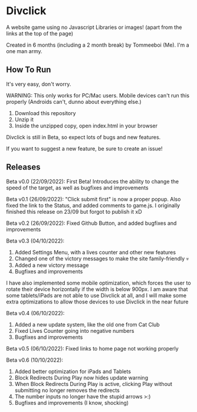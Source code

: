 # Divclick
A website game using no Javascript Libraries or images! (apart from the links at the top of the page)

Created in 6 months (including a 2 month break) by Tommeeboi (Me). I'm a one man army.

## How To Run
It's very easy, don't worry.

WARNING: This only works for PC/Mac users. Mobile devices can't run this properly (Androids can't, dunno about everything else.)

1. Download this repository
2. Unzip it
3. Inside the unzipped copy, open index.html in your browser

Divclick is still in Beta, so expect lots of bugs and new features.

If you want to suggest a new feature, be sure to create an issue!

## Releases
Beta v0.0 (22/09/2022): First Beta! Introduces the ability to change the speed of the target, as well as bugfixes and improvements

Beta v0.1 (26/09/2022): "Click submit first" is now a proper popup. Also fixed the link to the Status, and added comments to game.js. I originally finished this release on 23/09 but forgot to publish it xD

Beta v0.2 (26/09/2022): Fixed Github Button, and added bugfixes and improvements

Beta v0.3 (04/10/2022):

1. Added Settings Menu, with a lives counter and other new features
2. Changed one of the victory messages to make the site family-friendly :skull:
3. Added a new victory message
4. Bugfixes and improvements

I have also implemented some mobile optimization, which forces the user to rotate their device horizontally if the width is below 900px. I am aware that some tablets/iPads are not able to use Divclick at all, and I will make some extra optimizations to allow those devices to use Divclick in the near future

Beta v0.4 (06/10/2022):

1. Added a new update system, like the old one from Cat Club
2. Fixed Lives Counter going into negative numbers
3. Bugfixes and improvements

Beta v0.5 (06/10/2022): Fixed links to home page not working properly

Beta v0.6 (10/10/2022):

1. Added better optimization for iPads and Tablets
2. Block Redirects During Play now hides update warning
3. When Block Redirects During Play is active, clicking Play without submitting no longer removes the redirects
4. The number inputs no longer have the stupid arrows >:)
5. Bugfixes and improvements (I know, shocking)